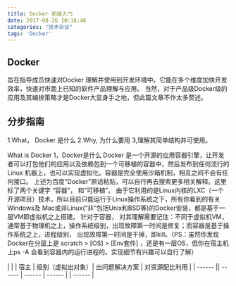 ```yaml
---
title: Docker 初级入门
date: 2017-08-26 10:16:46
categories: "技术杂谈"
tags: 'Docker'
---
```


## Docker

旨在指导成员快速对Docker 理解并使用到开发环境中。它能在多个维度加快开发效率，快速对市面上已知的软件产品理解与应用。
当然，对于产品级Docker级的应用及其编排策略才是Docker大显身手之地，但此篇文章不作太多赘述。

## 分步指南

1.What， Docker 是什么
2.Why,    为什么要用
3,理解其简单结构并可使用。

What is Docker
1，Docker是什么
Docker 是一个开源的应用容器引擎，让开发者可以打包他们的应用以及依赖包到一个可移植的容器中，然后发布到任何流行的 Linux 机器上，也可以实现虚拟化。容器是完全使用沙箱机制，相互之间不会有任何接口。
上述为百度“Docker”原话粘贴，可以自行再去搜索更多相关解释。这里标了两个关键字 “容器”， 和“可移植”。 由于它利用的是Linux内核的LXC（一个开源项目）技术，所以目前只能运行于Linux操作系统之下，所有你看到的有关 Windows及 Mac或非Linux(“非”包括Unix和BSD等)的Docker安装，都是基于一层VM即虚拟机之上搭建。
针对于容器， 对其理解需要记住：不同于虚拟机VM，通常基于物理机之上，操作系统级别，出现故障第一时间是修复；而容器是基于操作系统之上，进程级别， 出现故障第一时间是干掉，即kill。（PS：虽然你发现Docker在分层上是 scratch > [OS] > [Env套件] ，还是有一层OS，但你在宿主机上ps -A 会看到容器内的运行进程的。实现细节有兴趣可以自行了解）


|  | | 宿主 | 级别（虚拟出对象）| 出问题解决方案 | 对资源配比利用 |
| ------ || ------ | ------ | ------ | | ------ |
